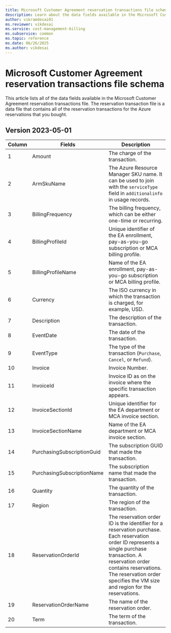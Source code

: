 ```yaml
---
title: Microsoft Customer Agreement reservation transactions file schema
description: Learn about the data fields available in the Microsoft Customer Agreement reservation transactions file.
author: vikramdesai01
ms.reviewer: vikdesai
ms.service: cost-management-billing
ms.subservice: common
ms.topic: reference
ms.date: 06/26/2025
ms.author: vikdesai
---
```


# Microsoft Customer Agreement reservation transactions file schema

This article lists all of the data fields available in the Microsoft Customer Agreement reservation transactions file. The reservation transaction file is a data file that contains all of the reservation transactions for the Azure reservations that you bought.

## Version 2023-05-01

|Column|Fields|Description|
|---|------|------|
| 1 |Amount|The charge of the transaction.|
| 2 |ArmSkuName|The Azure Resource Manager SKU name. It can be used to join with the `serviceType` field in `additionalinfo` in usage records.|
| 3 |BillingFrequency|The billing frequency, which can be either one-time or recurring.|
| 4 |BillingProfileId|Unique identifier of the EA enrollment, pay-as-you-go subscription or MCA billing profile.|
| 5 |BillingProfileName|Name of the EA enrollment, pay-as-you-go subscription or MCA billing profile.|
| 6 |Currency|The ISO currency in which the transaction is charged, for example, USD.|
| 7 |Description|The description of the transaction.|
| 8 |EventDate|The date of the transaction.|
| 9 |EventType|The type of the transaction (`Purchase`, `Cancel`, or `Refund`).|
| 10 |Invoice|Invoice Number.|
| 11 |InvoiceId|Invoice ID as on the invoice where the specific transaction appears.|
| 12 |InvoiceSectionId|Unique identifier for the EA department or MCA invoice section.|
| 13 |InvoiceSectionName|Name of the EA department or MCA invoice section.|
| 14 |PurchasingSubscriptionGuid|The subscription GUID that made the transaction.|
| 15 |PurchasingSubscriptionName|The subscription name that made the transaction.|
| 16 |Quantity|The quantity of the transaction.|
| 17 |Region|The region of the transaction.|
| 18 |ReservationOrderId|The reservation order ID is the identifier for a reservation purchase. Each reservation order ID represents a single purchase transaction. A reservation order contains reservations. The reservation order specifies the VM size and region for the reservations.|
| 19 |ReservationOrderName|The name of the reservation order.|
| 20 |Term|The term of the transaction.|